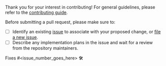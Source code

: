 Thank you for your interest in contributing! For general guidelines, please refer to
the [contributing guide](https://github.com/GoogleCloudPlatform/google-cloud-eclipse/blob/master/CONTRIBUTING.md).

Before submitting a pull request, please make sure to:

- [ ] Identify an existing [issue](https://github.com/GoogleCloudPlatform/google-cloud-eclipse/issues) to associate
  with your proposed change,
  or [file a new issue](https://github.com/GoogleCloudPlatform/google-cloud-eclipse/issues/new).
- [ ] Describe any implementation plans in the issue and wait for a review from the repository maintainers.

Fixes #<issue_number_goes_here> 🛠️